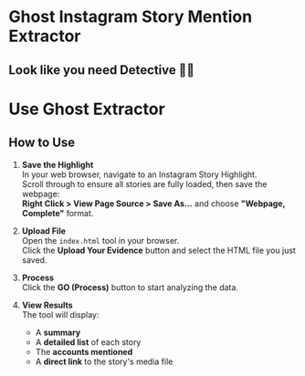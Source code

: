 # Ghost Instagram Story Mention Extractor

## Look like you need Detective 🕵️‍♂️

# Use Ghost Extractor
## How to Use

1. **Save the Highlight**  
   In your web browser, navigate to an Instagram Story Highlight.  
   Scroll through to ensure all stories are fully loaded, then save the webpage:  
   **Right Click > View Page Source > Save As...** and choose **"Webpage, Complete"** format.

2. **Upload File**  
   Open the `index.html` tool in your browser.  
   Click the **Upload Your Evidence** button and select the HTML file you just saved.

3. **Process**  
   Click the **GO (Process)** button to start analyzing the data.

4. **View Results**  
   The tool will display:
   - A **summary**
   - A **detailed list** of each story
   - The **accounts mentioned**
   - A **direct link** to the story's media file
#
